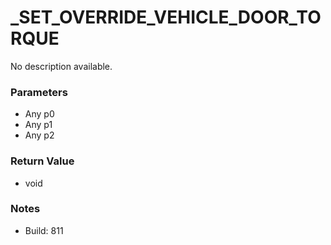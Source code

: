 # _SET_OVERRIDE_VEHICLE_DOOR_TORQUE

No description available.

### Parameters
* Any p0
* Any p1
* Any p2

### Return Value
* void

### Notes
* Build: 811

